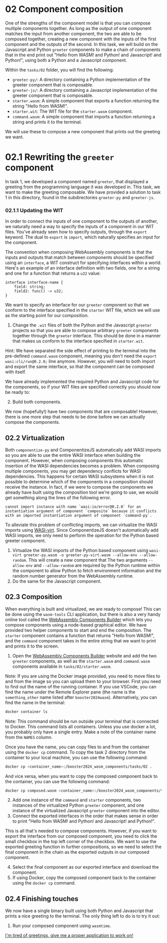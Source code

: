 # 02 Component composition

One of the strengths of the component model is that you can compose multiple components together. As long as the output of one component matches the input from another component, the two are able to be composed together, creating a new component with the inputs of the first component and the outputs of the second.
In this task, we will build on the Javascript and Python `greeter` components to make a chain of components that in the end print out "Hello from WASM! and Python! and Javascript! and Python!", using both a Python and a Javascript component.

Within the `tasks/02` folder, you will find the following:

* `greeter-py/`: A directory containing a Python implementation of the greeter component that is composable.
* `greeter-js/`: A directory containing a Javascript implementation of the greeter component that is composable.
* `starter.wasm`: A simple component that exports a function returning the string "Hello from WASM!".
* `starter.wit`: The WIT file for the `starter.wasm` component.
* `command.wasm`: A simple component that imports a function returning a string and prints it to the terminal.

We will use these to compose a new component that prints out the greeting we want.

# 02.1 Rewriting the `greeter` component

In task 1, we developed a component named `greeter`, that displayed a greeting from the programming language it was developed in. This task, we want to make the greeting composable. We have provided a solution to task 1 in this directory, found in the subdirectories `greeter-py` and `greeter-js`.

### 02.1.1 Updating the WIT

In order to connect the inputs of one component to the outputs of another, we naturally need a way to specify the inputs of a component in our WIT files. You've already seen how to specify outputs, through the `export` keyword. The dual to `export` is `import`, which naturally specifies an input for the component.

The convention when composing WebAssembly components is that the inputs and outputs that match between components should be specified using an `interface`, a WIT construct for specifying interfaces within a world. Here's an example of an interface definition with two fields, one for a string and one for a function that returns a `u32` value:

```wit
interface interface-name {
    field: string;
    field2: func() -> u32;
}
```

We want to specify an interface for our `greeter` component so that we conform to the interface specified in the `starter` WIT file, which we will use as the starting point for our composition.

1. Change the `.wit` files of both the Python and the Javascript `greeter` projects so that you are able to compose arbitrary `greeter` components together through the `greeter` interface. This should be done in a manner that makes us conform to the interface specified in `starter.wit`.

Hint: We have separated the side effect of printing to the terminal into the pre-defined `command.wasm` component, meaning you don't need the `export wasi:cli/run@0.2.0;` line anymore. However, you will need to both import and export the same interface, so that the component can be composed with itself.

We have already implemented the required Python and Javascript code for the components, so if your WIT files are specified correctly you should now be ready to: 

2. Build both components.

We now (hopefully!) have two components that are composable! However, there is one more step that needs to be done before we can actually compose the components.


## 02.2 Virtualization

Both `componentize-py` and ComponentizeJS automatically add WASI imports so you are able to use the entire WASI interface when building the component. However, when composing components this automatic insertion of the WASI dependencies becomes a problem. When composing multiple components, you may get dependency conflicts for WASI dependencies. This happens for certain WASI subsystems when it is not possible to determine which of the components in a composition should receive the instance. In fact, if we were to compose the components we already have built using the composition tool we're going to use, we would get something along the lines of the following error. 

```
cannot import instance with name `wasi:io/error@0.2.0` for an instantiation argument of component `composite` because it conflicts with an imported instantiation argument of component `command-py`.
```

To alleviate this problem of conflicting imports, we can virtualize the WASI imports using [WASI-virt](https://github.com/bytecodealliance/WASI-Virt). Since ComponentizeJS doesn't automatically add WASI imports, we only need to perform the operation for the Python based greeter component.

1. Virtualize the WASI imports of the Python based component using `wasi-virt greeter-py.wasm -o greeter-py-virt.wasm --allow-env --allow-random`. This will create a new component that  The two arguments `--allow-env` and `--allow-random` are required by the Python runtime within the component to allow Python to fetch environment information and the random number generator from the WebAssembly runtime.
1. Do the same for the Javascript component.


## 02.3 Composition

When everything is built and virtualized, we are ready to compose! This can be done using the `wasm-tools` CLI application, but there is also a very handy online tool called the [WebAssembly Components Builder](https://wasmbuilder.app/) which lets you compose components using a node-based graphical editor. We have provided two helper components to start and end the composition. The `starter` component contains a function that returns "Hello from WASM!", and the `command` component takes in the entire string that we want to print and prints it to the screen.

1. Open the [WebAssembly Components Builder](https://wasmbuilder.app/) website and add the two `greeter` components, as well as the `starter.wasm` and `command.wasm` components available in `tasks/02/starter.wasm`.

Note: If you are using the Docker image provided, you need to move files to and from the image so you can upload them to your browser. First you need to find out the name of the running container. If you use VSCode, you can find the name under the Remote Explorer pane (the name is the `something_other` name listed after `booster2024wasm`). Alternatively, you can find the name in the terminal: 

```bash
docker container ls
```
Note: This command should be run outside your terminal that is connected to Docker. This command lists all containers. Unless you use docker a lot, you probably only have a single entry. Make a note of the container name from the `NAMES` column.

Once you have the name, you can copy files to and from the container using the `docker cp` command. To copy the task 2 directory from the container to your local machine, you can use the following command:

```bash
docker cp <container_name>:/booster2024_wasm_components/tasks/02 .
```

And vice versa, when you want to copy the composed component back to the container, you can use the following command:

```bash
docker cp composed.wasm <container_name>:/booster2024_wasm_components/tasks/02/composed.wasm
```

2. Add one instance of the `command` and `starter` components, two instances of the virtualized Python `greeter` component, and one instance of the virtualized Javascript `greeter` component into the editor.
3. Connect the exported interfaces in the order that makes sense in order to print "Hello from WASM! and Python! and Javascript! and Python!". 

This is all that's needed to compose components. However, if you want to export the interface from our composed component, you need to click the small checkbox in the top left corner of the checkbox. We want to use the exported greeting function in further compositions, so we need to select the final component in the chain as the exported outputs in our composed component.

4. Select the final component as our exported interface and download the component.
5. If using Docker, copy the composed component back to the container using the `docker cp` command.

## 02.4 Finishing touches

We now have a single binary built using both Python and Javascript that prints a nice greeting to the terminal. The only thing left to do is to try it out:

1. Run your composed component using `wasmtime`.

[I'm tired of greetings, give me a proper application to work on!](https://github.com/syvsto/booster2024_wasm_components/blob/master/task3.md)
